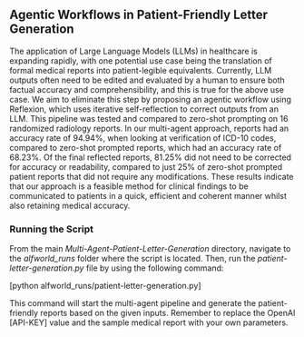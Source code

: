 ## Agentic Workflows in Patient-Friendly Letter Generation

The application of Large Language Models (LLMs) in healthcare is expanding rapidly, with one potential use case being the translation of formal medical reports into patient-legible equivalents. Currently, LLM outputs often need to be edited and evaluated by a human to ensure both factual accuracy and comprehensibility, and this is true for the above use case. We aim to eliminate this step by proposing an agentic workflow using Reflexion, which uses iterative self-reflection to correct outputs from an LLM. This pipeline was tested and compared to zero-shot prompting on 16 randomized radiology reports. In our multi-agent approach, reports had an accuracy rate of 94.94%, when looking at verification of ICD-10 codes, compared to zero-shot prompted reports, which had an accuracy rate of 68.23%. Of the final reflected reports, 81.25% did not need to be corrected for accuracy or readability, compared to just 25% of zero-shot prompted patient reports that did not require any modifications. These results indicate that our approach is a feasible method for clinical findings to be communicated to patients in a quick, efficient and coherent manner whilst also retaining medical accuracy. 

### Running the Script

From the main *Multi-Agent-Patient-Letter-Generation* directory, navigate to the *alfworld_runs* folder where the script is located. Then, run the *patient-letter-generation.py* file by using the following command:

[python alfworld_runs/patient-letter-generation.py]

This command will start the multi-agent pipeline and generate the patient-friendly reports based on the given inputs. Remember to replace the OpenAI [API-KEY] value and the sample medical report with your own parameters.

